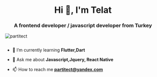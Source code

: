 <h1 align="center">Hi 👋, I'm Telat</h1>
<h3 align="center">A frontend developer / javascript developer from Turkey</h3>

<p align="left"> <img src="https://komarev.com/ghpvc/?username=partitect&label=Profile%20views&color=0e75b6&style=flat" alt="partitect" /> </p>

<p align="left"> <a href="https://twitter.com/" target="blank"><img src="https://img.shields.io/twitter/follow/?logo=twitter&style=for-the-badge" alt="" /></a> </p>

- 🌱 I’m currently learning **Flutter,Dart**

- 💬 Ask me about **Javascript,Jquery, React Native**

- 📫 How to reach me **partitect@yandex.com**


